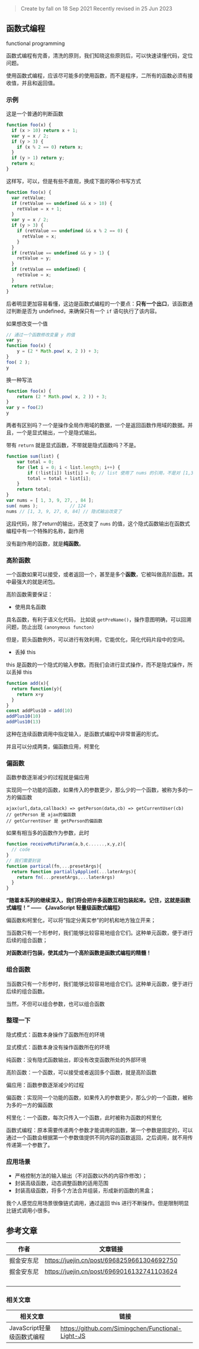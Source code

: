 > Create by fall on 18 Sep 2021
> Recently revised in 25 Jun 2023

## 函数式编程

functional programming

函数式编程有完善，清洗的原则，我们知晓这些原则后，可以快速读懂代码，定位问题。

使用函数式编程，应该尽可能多的使用函数，而不是程序，二所有的函数必须有接收值，并且和返回值。

### 示例

这是一个普通的判断函数

```js
function foo(x) {
  if (x > 10) return x + 1;
  var y = x / 2;
  if (y > 3) {
    if (x % 2 == 0) return x;
  }
  if (y > 1) return y;
  return x;
}
```

这样写，可以，但是有些不直观，换成下面的等价书写方式

```js
function foo(x) {
  var retValue;
  if (retValue == undefined && x > 10) {
    retValue = x + 1;
  }
  var y = x / 2;
  if (y > 3) {
    if (retValue == undefined && x % 2 == 0) {
      retValue = x;
    }
  }
  if (retValue == undefined && y > 1) {
    retValue = y;
  }
  if (retValue == undefined) {
    retValue = x;
  }
  return retValue;
}
```

后者明显更加容易看懂，这边是函数式编程的一个要点：**只有一个出口**，该函数通过判断是否为 undefined，来确保只有一个 `if` 语句执行了该内容。

如果想改变一个值

```js
// 通过一个函数修改变量 y 的值
var y;
function foo(x) {
    y = (2 * Math.pow( x, 2 )) + 3;
}
foo( 2 );
y
```

换一种写法

```js
function foo(x) {
    return (2 * Math.pow( x, 2 )) + 3;
}
var y = foo(2)
y
```

两者有区别吗？一个是操作全局作用域的数据，一个是返回函数作用域的数据。并且，一个是显式输出，一个是隐式输出。

带有 `return` 就是显式函数，不带就是隐式函数吗？不是。

```js
function sum(list) {
    var total = 0;
    for (let i = 0; i < list.length; i++) {
        if (!list[i]) list[i] = 0; // list 使用了 nums 的引用，不是对 [1,3,9,..] 的值复制，而是引用复制。
        total = total + list[i];
    }
    return total;
}
var nums = [ 1, 3, 9, 27, , 84 ];
sum( nums );            // 124
nums // [1, 3, 9, 27, 0, 84] // 隐式输出改变了
```

这段代码，除了return的输出，还改变了 `nums` 的值，这个隐式函数输出在函数式编程中有一个特殊的名称，副作用

没有副作用的函数，就是**纯函数**。

### 高阶函数

一个函数如果可以接受，或者返回一个，甚至是多个**函数**，它被叫做高阶函数。其中最强大的就是闭包。

高阶函数需要保证：

- 使用具名函数

具名函数，有利于语义化代码， 比如说 `getPreName()`，操作意图明确，可以回溯问题，防止出现 `(anonymous functon)`

但是，箭头函数例外，可以进行有效利用，它能优化，简化代码片段中的空间。

- 丢掉 this

this 是函数的一个隐式的输入参数。而我们会进行显式操作，而不是隐式操作，所以丢掉 this 

```js
function add(x){
  return function(y){
    return x+y
  }
}
const addPlus10 = add(10)
addPlus10(10)
addPlus10(13)
```

这种在连续函数调用中指定输入，是函数式编程中非常普遍的形式。

并且可以分成两类，偏函数应用，柯里化



### 偏函数

函数参数逐渐减少的过程就是偏应用

实现同一个功能的函数，如果传入的参数更少，那么少的一个函数，被称为多的一方的偏函数

```
ajax(url,data,callback) => getPerson(data,cb) => getCurrentUser(cb)
// getPerson 是 ajax的偏函数
// getCurrentUser 是 getPerson的偏函数
```

如果有相当多的函数作为参数，此时

```js
function receiveMutiParam(a,b,c......,x,y,z){
  // code 
}
// 我们需要封装
function partical(fn,...presetArgs){
  return function partiallyApplied(...laterArgs){
    return fn(...presetArgs,...laterArgs)
  }
}
```

**“随着本系列的继续深入，我们将会把许多函数互相包装起来。记住，这就是函数式编程！” —— 《JavaScript 轻量级函数式编程》**

偏函数和柯里化，可以将“指定分离实参”的时机和地方独立开来；

当函数只有一个形参时，我们能够比较容易地组合它们。这种单元函数，便于进行后续的组合函数；

**对函数进行包装，使其成为一个高阶函数是函数式编程的精髓！**

### 组合函数

当函数只有一个形参时，我们能够比较容易地组合它们。这种单元函数，便于进行后续的组合函数。

当然，不但可以组合参数，也可以组合函数

### 整理一下

隐式模式：函数本身操作了函数所在的环境

显式模式：函数本身没有操作函数所在的环境

纯函数：没有隐式函数输出，即没有改变函数所处的外部环境

高阶函数：一个函数，可以接受或者返回多个函数，就是高阶函数

偏应用：函数参数逐渐减少的过程

偏函数：实现同一个功能的函数，如果传入的参数更少，那么少的一个函数，被称为多的一方的偏函数

柯里化：一个函数，每次只传入一个函数，此时被称为函数的柯里化

函数式编程：原本需要传递两个参数才能调用的函数，第一个参数是固定的，可以通过一个函数会根据第一个参数值提供不同内容的函数返回，之后调用，就不用传传递第一个参数了。

### 应用场景

- 严格控制方法的输入输出（不对函数以外的内容作修改）；
- 封装高级函数，动态调整函数的适用范围
- 封装高级函数，将多个方法合并组装，形成新的函数的黑盒；

我个人感觉应用场景很像链式调用，通过返回 this 进行不断操作。但是限制明显比链式调用小很多。

## 参考文章

| 作者       | 文章链接                                   |
| ---------- | ------------------------------------------ |
| 掘金安东尼 | https://juejin.cn/post/6968259661304692750 |
| 掘金安东尼 | https://juejin.cn/post/6969016132741103624 |
|            |                                            |
|            |                                            |
|            |                                            |
|            |                                            |

### 相关文章

| 相关文章                   | 链接                                              |
| -------------------------- | ------------------------------------------------- |
| JavaScript轻量级函数式编程 | https://github.com/Simingchen/Functional-Light-JS |

